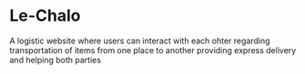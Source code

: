 # Le-Chalo
A logistic website where users can interact with each ohter regarding transportation of items from one place to another providing express delivery and helping both parties
